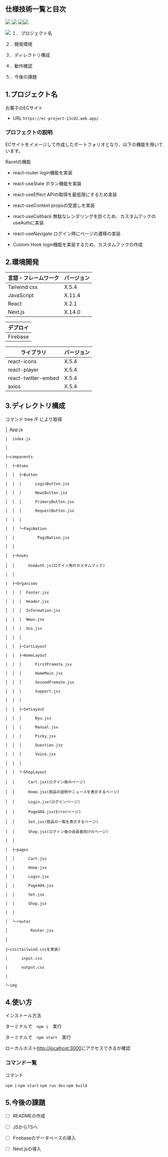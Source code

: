 ## 仕様技術一覧と目次

<img src="https://img.shields.io/badge/-Css3-1572B6.svg?logo=css3&style=plastic"> <img src="https://img.shields.io/badge/-Javascript-F7DF1E.svg?logo=javascript&style=plastic"> <img src="https://img.shields.io/badge/-React-61DAFB.svg?logo=react&style=plastic"><img src="https://img.shields.io/badge/-Next.js-000000.svg?logo=next.js&style=plastic">

 <img src="https://img.shields.io/badge/-Firebase-FFCA28.svg?logo=firebase&style=plastic">
１．プロジェクト名

２．開発環境

３．ディレクトリ構成

４．動作確認

５．今後の課題

## 1.プロジェクト名

 お菓子のECサイト

 - URL ```https://ec-project-13cd2.web.app/```

### プロフェクトの説明

 ECサイトをイメージして作成したポートフォリオとなり、以下の機能を用いています。

 Racetの機能
 
 - react-router  login機能を実装
 - react-useState  ボタン機能を実装
 - react-useEffect  APIの取得を最低限にするため実装
 - react-useContext  propsの受渡しを実装

 - react-useCallback 無駄なレンダリングを防ぐため、カスタムフックのuseAuthに実装
 - react-useNavigate ログイン時にページの遷移の実装

 - Custom Hook login機能を実装するため、カスタムフックの作成

## 2.環境開発

<!-- 言語、フレームワークの一覧とバージョンを記載 -->

| 言語・フレームワーク    | バージョン |
| --------------------- | ---------- |
| Tailwind css          | X.5.4      |
| JavaScript            | X.11.4     |
| React                 | X.2.1      |
| Next.js               | X.14.0     |

| デプロイ    |
| -----------|
| Firebase   |

| ライブラリ              | バージョン |
| ---------------------- | ---------- |
| react-icons            | X.5.4      |
| react-player           | X.5.4      |
| react-twitter-embed    | X.5.4      |
| axios                  | X.5.4      |


## 3.ディレクトリ構成

コマンド tree /F により取得

 │  App.js

    │  index.js

    │

    ├─components

    │  ├─Atoms

    │  │  ├─Button

    │  │  │      LoginButton.jsx

    │  │  │      NewsButton.jsx

    │  │  │      PrimaryButton.jsx

    │  │  │      RequestButton.jsx

    │  │  │

    │  │  └─PagiNation

    │  │          PagiNation.jsx

    │  │

    │  ├─hooks

    │  │      UseAuth.js(ログイン用のカスタムフック)

    │  │

    │  ├─Organisms

    │  │  │  Footer.jsx

    │  │  │  Header.jsx

    │  │  │  Information.jsx

    │  │  │  News.jsx

    │  │  │  Sns.jsx

    │  │  │

    │  │  ├─CartLayout

    │  │  ├─HomeLayout

    │  │  │      FirstPromote.jsx

    │  │  │      HomeMain.jsx

    │  │  │      SecondPromote.jsx

    │  │  │      Support.jsx

    │  │  │

    │  │  ├─SetLayout

    │  │  │      Byu.jsx

    │  │  │      Manual.jsx

    │  │  │      Picky.jsx

    │  │  │      Question.jsx

    │  │  │      Voice.jsx

    │  │  │

    │  │  └─ShopLayout

    │  │      Cart.jsx(ログイン後のページ)

    │  │      Home.jsx(商品の説明やニュースを表示するページ)

    │  │      Login.jsx(ログインページ)

    │  │      Page404.jsx(Errorページ) 

    │  │      Set.jsx(商品の一覧を表示するページ)

    │  │      Shop.jsx(ログイン後の会員者向けのページ)

    │  │

    │  ├─pages

    │  │      Cart.jsx

    │  │      Home.jsx

    │  │      Login.jsx

    │  │      Page404.jsx

    │  │      Set.jsx

    │  │      Shop.jsx

    │  │

    │  └─router

    │          Router.jsx

    │

    ├─css(tailwind.cssを実装)

    │      input.css

    │      output.css

    │

    └─img


## 4.使い方

インストール方法

ターミナルで　```npm i```　実行

ターミナルで　```npm start```　実行

ローカルホスト[http://localhost:3000](http://localhost:3000)にアクセスできるか確認

### コマンド一覧

コマンド

```npm i```
```npm start```
```npm run dev```
```npm build```

## 5.今後の課題

- [ ] READMEの作成

- [ ] JSからTSへ

- [ ] Firebaseのデータベースの導入

- [ ] Next.jsの導入
